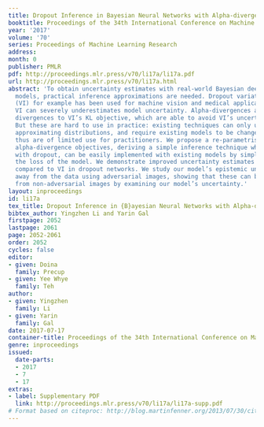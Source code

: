 ```yaml
---
title: Dropout Inference in Bayesian Neural Networks with Alpha-divergences
booktitle: Proceedings of the 34th International Conference on Machine Learning
year: '2017'
volume: '70'
series: Proceedings of Machine Learning Research
address: 
month: 0
publisher: PMLR
pdf: http://proceedings.mlr.press/v70/li17a/li17a.pdf
url: http://proceedings.mlr.press/v70/li17a.html
abstract: 'To obtain uncertainty estimates with real-world Bayesian deep learning
  models, practical inference approximations are needed. Dropout variational inference
  (VI) for example has been used for machine vision and medical applications, but
  VI can severely underestimates model uncertainty. Alpha-divergences are alternative
  divergences to VI’s KL objective, which are able to avoid VI’s uncertainty underestimation.
  But these are hard to use in practice: existing techniques can only use Gaussian
  approximating distributions, and require existing models to be changed radically,
  thus are of limited use for practitioners. We propose a re-parametrisation of the
  alpha-divergence objectives, deriving a simple inference technique which, together
  with dropout, can be easily implemented with existing models by simply changing
  the loss of the model. We demonstrate improved uncertainty estimates and accuracy
  compared to VI in dropout networks. We study our model’s epistemic uncertainty far
  away from the data using adversarial images, showing that these can be distinguished
  from non-adversarial images by examining our model’s uncertainty.'
layout: inproceedings
id: li17a
tex_title: Dropout Inference in {B}ayesian Neural Networks with Alpha-divergences
bibtex_author: Yingzhen Li and Yarin Gal
firstpage: 2052
lastpage: 2061
page: 2052-2061
order: 2052
cycles: false
editor:
- given: Doina
  family: Precup
- given: Yee Whye
  family: Teh
author:
- given: Yingzhen
  family: Li
- given: Yarin
  family: Gal
date: 2017-07-17
container-title: Proceedings of the 34th International Conference on Machine Learning
genre: inproceedings
issued:
  date-parts:
  - 2017
  - 7
  - 17
extras:
- label: Supplementary PDF
  link: http://proceedings.mlr.press/v70/li17a/li17a-supp.pdf
# Format based on citeproc: http://blog.martinfenner.org/2013/07/30/citeproc-yaml-for-bibliographies/
---
```

